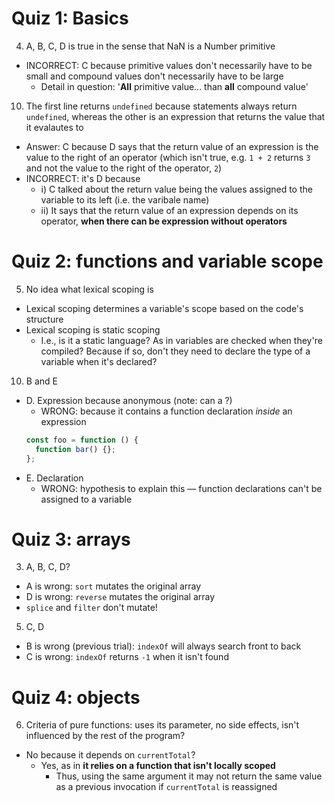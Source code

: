 # Quiz 1: Basics
4. A, B, C, D is true in the sense that NaN is a Number primitive
  - INCORRECT: C because primitive values don't necessarily have to be small and compound values don't necessarily have to be large
    - Detail in question: '**All** primitive value... than **all** compound value'

10. The first line returns `undefined` because statements always return `undefined`, whereas the other is an expression that returns the value that it evalautes to
  - Answer: C because D says that the return value of an expression is the value to the right of an operator (which isn't true, e.g. `1 + 2` returns `3` and not the value to the right of the operator, `2`)
  - INCORRECT: it's D because
    - i) C talked about the return value being the values assigned to the variable to its left (i.e. the varibale name)
    - ii) It says that the return value of an expression depends on its operator, **when there can be expression without operators**

# Quiz 2: functions and variable scope

5. No idea what lexical scoping is
  - Lexical scoping determines a variable's scope based on the code's structure
  - Lexical scoping is static scoping
    - I.e., is it a static language? As in variables are checked when they're compiled? Because if so, don't they need to declare the type of a variable when it's declared?
10. B and E
  - D. Expression because anonymous (note: can a ?)
    - WRONG: because it contains a function declaration *inside* an expression
    ```javascript
    const foo = function () {
      function bar() {};
    };
    ```
  - E. Declaration
    - WRONG: hypothesis to explain this — function declarations can't be assigned to a variable

# Quiz 3: arrays
3. A, B, C, D?
  - A is wrong: `sort` mutates the original array
  - D is wrong: `reverse` mutates the original array
  - `splice` and `filter` don't mutate!
5. C, D
  - B is wrong (previous trial): `indexOf` will always search front to back
  - C is wrong: `indexOf` returns `-1` when it isn't found

# Quiz 4: objects


6. Criteria of pure functions: uses its parameter, no side effects, isn't influenced by the rest of the program?
  - No because it depends on `currentTotal`?
    - Yes, as in **it relies on a function that isn't locally scoped**
      - Thus, using the same argument it may not return the same value as a previous invocation if `currentTotal` is reassigned